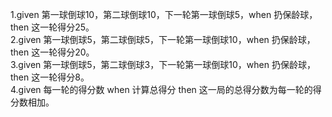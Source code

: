 1.given 第一球倒球10，第二球倒球10，下一轮第一球倒球5，when 扔保龄球，then 这一轮得分25。  
2.given 第一球倒球5，第二球倒球5，下一轮第一球倒球10，when 扔保龄球，then 这一轮得分20。  
3.given 第一球倒球5，第二球倒球3，下一轮第一球倒球10，when 扔保龄球，then 这一轮得分8。  
4.given 每一轮的得分数 when 计算总得分  then 这一局的总得分数为每一轮的得分数相加。
